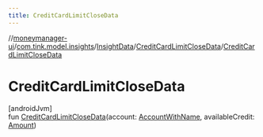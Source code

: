 ```yaml
---
title: CreditCardLimitCloseData
---
```

//[moneymanager-ui](../../../../index.html)/[com.tink.model.insights](../../index.html)/[InsightData](../index.html)/[CreditCardLimitCloseData](index.html)/[CreditCardLimitCloseData](-credit-card-limit-close-data.html)



# CreditCardLimitCloseData



[androidJvm]\
fun [CreditCardLimitCloseData](-credit-card-limit-close-data.html)(account: [AccountWithName](../../../com.tink.model.account/-account-with-name/index.html), availableCredit: [Amount](../../../com.tink.model.misc/-amount/index.html))




